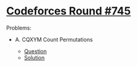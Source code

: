 # [Codeforces Round #745](https://codeforces.com/contest/1581)

Problems:

-   A. CQXYM Count Permutations

    -   [Question](https://codeforces.com/contest/1581/problem/A)
    -   [Solution](./A.%20CQXYM%20Count%20Permutations.cpp)
